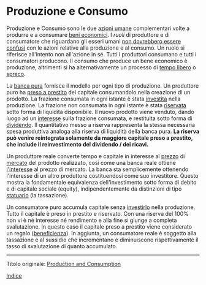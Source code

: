 # Produzione e Consumo		



Produzione e Consumo sono le due [azioni umane](https://en.wikipedia.org/wiki/Action_axiom) complementari volte a produrre e a consumare [beni economici](https://it.wikipedia.org/wiki/Bene_(economia)).  I *ruoli* di produttore e di consumatore che riguardano gli esseri umani [non dovrebbero essere confusi](ch011-depreciation-principle.md) con le azioni relative alla produzione e al consumo. Un ruolo si riferisce all'intento non all'azione in sé. Tutti i produttori consumano e tutti i consumatori producono. Il consumo che produce un bene economico è produzione, altrimenti si ha alternativamente un processo di [tempo libero](ch008-labor-and-leisure.md) o [spreco](https://it.wikipedia.org/wiki/Rifiuto).

La [banca pura](ch006-pure-bank.md) fornisce il modello per ogni tipo di produzione. Un produttore puro ha [preso a prestito](ch101-glossary.md#prendere-a-prestito) del capitale consumandolo nella creazione di un prodotto. La frazione consumata in ogni istante è stata [investita](ch101-glossary.md#dare-in-prestito---investire) nella produzione. La frazione non consumata in ogni istante è stata [riservata](ch098-reserve-definition.md) sotto forma di liquidità disponibile. Il nuovo prodotto viene venduto, dando luogo ad un [interesse](ch101-glossary.md#interesse) sulla frazione consumata, e restituita sotto forma di [dividendo](https://it.wikipedia.org/wiki/Dividendo_(economia)). Il quantitativo messo a riserva rappresenta la stessa necessaria spesa produttiva analoga alla riserva di liquidità della banca pura. **La riserva può venire reintegrata solamente da maggiore capitale preso a prestito, che include il reinvestimento del dividendo / dei ricavi.** 

Un produttore reale converte tempo e capitale in interesse al [prezzo](ch101-glossary.md#prezzo) di [mercato](ch101-glossary.md#mercato) del prodotto realizzato, così come una banca reale ottiene [l'interesse](ch101-glossary.md#interesse) al prezzo di mercato. La banca sta semplicemente ottenendo l'interesse di un altro produttore costituendosi come suo investitore. Questo mostra la fondamentale equivalenza dell'investimento sotto forma di debito e di capitale sociale (equity), indipendentemente da distinzioni di tipo [statuario](ch101-glossary.md#stato) (la tassazione).

Un consumatore puro accumula capitale senza [investirlo](ch101-glossary.md#dare-in-prestito---investire) nella produzione. Tutto il capitale è preso in prestito e riservato. Con una riserva del 100% non vi è né interesse né rendimento e alla fine si giunge a completa svalutazione. In questo caso il capitale preso a prestito viene considerato un regalo ([beneficienza](https://it.wikipedia.org/wiki/Beneficenza)). In aggiunta, un consumatore reale è soggetto alla tassazione e al sussidio che incrementano e diminuiscono rispettivamente il tasso di svalutazione di quanto accumulato. 

---

Titolo originale: [Production and Consumption](https://github.com/libbitcoin/libbitcoin-system/wiki/Production-and-Consumption)

[Indice](/README.md)



